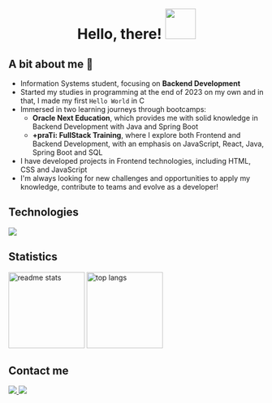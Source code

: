 <h1 align="center">Hello, there! <img src="https://media.giphy.com/media/tz5QcabrftEFa/giphy.gif" width="60"> </h1>
 
## A bit about me 🌼 
* Information Systems student, focusing on **Backend Development**
* Started my studies in programming at the end of 2023 on my own and in that, I made my first `Hello World` in C 
* Immersed in two learning journeys through bootcamps:
  * **Oracle Next Education**, which provides me with solid knowledge in Backend Development with Java and Spring Boot
  * **+praTi: FullStack Training**, where I explore both Frontend and Backend Development, with an emphasis on JavaScript, React, Java, Spring Boot and SQL
* I have developed projects in Frontend technologies, including HTML, CSS and JavaScript
* I'm always looking for new challenges and opportunities to apply my knowledge, contribute to teams and evolve as a developer!

<h2 align="left">Technologies</h2>
<div align="left">
  <img src="https://skillicons.dev/icons?i=vscode,git,javascript,html,css,java,c" />
</div>
 
<h2 align="left">Statistics</h2>
<div align=left>
  <img width=auto height=150 src="https://github-readme-stats.vercel.app/api?username=gabriellydasi&count_private=true&show_icons=true&theme=dark&icon_color=808080&rank_icon=github&border_radius=10" alt="readme stats"/>
  <img width=auto height=150 src="https://github-readme-stats.vercel.app/api/top-langs/?username=gabriellydasi&langs_count=8&layout=compact&theme=dark&border_radius=10&size_weight=0.5&count_weight=0.5&exclude_repo=github-readme-stats" alt="top langs"/> 
</div>

## Contact me
<div align="left"> 
  <a href="mailto:gabriellysilva.oli01@gmail.com">
    <img src="https://img.shields.io/badge/Gmail-333333?style=for-the-badge&logo=gmail&logoColor=ca2012&color=1b1b1b" />
  </a>
  <a href="https://www.linkedin.com/in/gabriellydasi/" target="_blank">
    <img src="https://img.shields.io/badge/LinkedIn-0077B5?style=for-the-badge&logo=linkedin&logoColor=077ce3&color=1b1b1b" target="_blank" />
  </a>
</div>
 
